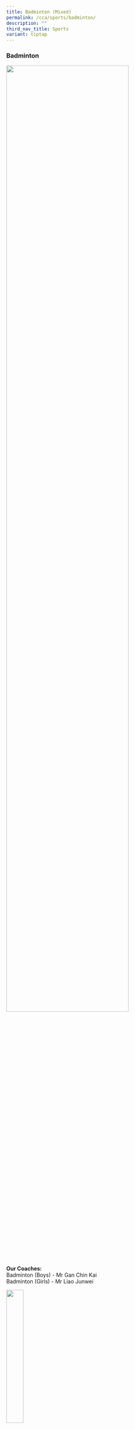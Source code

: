 ```yaml
---
title: Badminton (Mixed)
permalink: /cca/sports/badminton/
description: ""
third_nav_title: Sports
variant: tiptap
---
```

<h3>Badminton</h3>
<div class="isomer-image-wrapper">
<img style="width:80%" height="auto" width="100%" src="/images/cca15.gif">
</div>
<p>
<br>
</p>
<p><strong>Our Coaches:</strong>
<br>Badminton (Boys) - Mr Gan Chin Kai
<br>Badminton (Girls) - Mr Liao Junwei</p>
<div class="isomer-image-wrapper">
<img style="width:30%" height="auto" width="100%" src="/images/CCA/Sports/badminton%20coach%20photo.JPG">
</div>
<p><a href="/files/CCA/Coach%20%20%20Personal%20Achievements/Personal%20Achievements/fmss%20badminton%20coach_liao%20junwei_personal%20achievements.pdf" rel="noopener noreferrer nofollow" target="_blank">Personal Achievements</a>
<br>
<br>
</p>
<ul>
<li>
<p>Details</p>
<p><strong>Training Days &amp; Time:</strong>
<br>
<br>Girls:
<br>Monday : 3.00 pm - 5.30 pm (Sec 1 &amp; 2)&nbsp;
<br>Wednesday: 3.00 pm - 5.30 pm (Sec 3 &amp; 4)
<br>Friday: 2.00 pm - 4.00 pm (Sec 1 &amp; 2) &amp; 3.30 pm - 5.30 pm (Sec
3 &amp; 4)
<br>
<br>
</p>
<p>Boys:
<br>Wednesday: 3.00 pm - 5.30 pm
<br>Friday: 2.30 pm - 5.00 pm
<br>
<br>
</p>
<p><strong>Teachers In Charge:</strong>
<br>
<br>Girls:
<br>Ms Thio Lay Hong (I/C)
<br>Mdm Yee Suet Fong Dawn
<br>
<br>
</p>
<p>Boys:
<br>Mrs Jean Ho (I/C)
<br>Mdm Haliza
<br>Ms Tay Shu-Min, Samantha
<br>
</p>
<p></p>
<ul>
<li>
<p><strong>Overview</strong>
</p>
<p><strong>Vision &amp; Mission<br></strong>
</p>
<p><strong>To develop pupils to become sports leaders who are intrinsically motivated and focused on success. <br><br></strong>
</p>
<p><strong>Highlights<br></strong>
</p>
<p><strong>• Participation in NSG South Zone Badminton Championships and Nationals Championships<br>• Participations in the Methodist Schools Cup<br>• Participation in competitions organised by the Singapore Badminton Association such as the Alpha Age Group Series<br>• Participation in the National Deaf Games<br>• Participation in various other tournaments such as the Wee Kim Wee Badminton Challenge Trophy and Pilot Pen Championships<br>• Friendly matches with other schools</strong>
</p>
<p></p>
<ul>
<li>
<p><strong>Achievements</strong>
</p>
<p></p>
<p><strong>2023<br></strong>
</p>
<table style="minWidth: 50px">
<colgroup>
<col>
<col>
</colgroup>
<tbody>
<tr>
<td rowspan="1" colspan="1">
<p><strong>NSG South Zone Badminton Championships 2023 - 'B' Div Girls<br></strong>
</p>
</td>
<td rowspan="1" colspan="1">
<p><strong>3rd</strong>
<br>
</p>
</td>
</tr>
<tr>
<td rowspan="1" colspan="1">
<p><strong>NSG South Zone Badminton Championships 2023 - 'B' Div Boys<br></strong>
</p>
</td>
<td rowspan="1" colspan="1">
<p><strong>Representation<br></strong>
</p>
</td>
</tr>
<tr>
<td rowspan="1" colspan="1">
<p><strong>NSG South Zone Badminton Championships 2023 - 'C' Div Girls<br></strong>
</p>
</td>
<td rowspan="1" colspan="1">
<p><strong>Representation<br></strong>
</p>
</td>
</tr>
<tr>
<td rowspan="1" colspan="1">
<p><strong>NSG South Zone Badminton Championships 2023 - 'C' Div Boys<br></strong>
</p>
</td>
<td rowspan="1" colspan="1">
<p><strong>Representation<br></strong>
</p>
</td>
</tr>
<tr>
<td rowspan="1" colspan="1">
<p><strong>NSG National Badminton Championships 2023 - 'B' Div Girls<br></strong>
</p>
</td>
<td rowspan="1" colspan="1">
<p><strong>Representation</strong>
</p>
</td>
</tr>
<tr>
<td rowspan="1" colspan="1">
<p><strong>Alpha Academy Age Group Series Badminton Championships (U-15 Girls Doubles)<br></strong>
</p>
</td>
<td rowspan="1" colspan="1">
<p><strong>Representation<br></strong>
</p>
</td>
</tr>
<tr>
<td rowspan="1" colspan="1">
<p></p>
</td>
<td rowspan="1" colspan="1">
<p></p>
</td>
</tr>
</tbody>
</table>
<p><strong><br><br></strong>
</p>
<p><strong>2022<br></strong>
</p>
<table style="minWidth: 50px">
<colgroup>
<col>
<col>
</colgroup>
<tbody>
<tr>
<td rowspan="1" colspan="1">
<p><strong>NSG South Zone Badminton Championships 2022 - 'B' Div Girls (Zonal)</strong>
<br>
</p>
</td>
<td rowspan="1" colspan="1">
<p><strong>3rd</strong>
</p>
</td>
</tr>
</tbody>
</table>
<p><strong><br><br></strong>
</p>
<p><strong>2021<br></strong>
</p>
<table style="minWidth: 50px">
<colgroup>
<col>
<col>
</colgroup>
<tbody>
<tr>
<td rowspan="1" colspan="1">
<p><strong>NSG South Zone Badminton Championships 2022 - 'B' Div Girls (Zonal)</strong>
<br>
</p>
</td>
<td rowspan="1" colspan="1">
<p><strong>2nd</strong>
</p>
</td>
</tr>
</tbody>
</table>
<p><strong><br><br></strong>
</p>
<p><strong>2019<br></strong>
</p>
<table style="minWidth: 50px">
<colgroup>
<col>
<col>
</colgroup>
<tbody>
<tr>
<td rowspan="1" colspan="1">
<p><strong>NSG South Zone Badminton Championships 2019 - 'B' Div Girls</strong>
<br>
</p>
</td>
<td rowspan="1" colspan="1">
<p><strong>2nd</strong>
<br>
</p>
</td>
</tr>
<tr>
<td rowspan="1" colspan="1">
<p><strong>NSG South Zone Badminton Championships 2019 - 'C' Div Girls</strong>
<br>
</p>
</td>
<td rowspan="1" colspan="1">
<p><strong>2nd</strong>
<br>
</p>
</td>
</tr>
<tr>
<td rowspan="1" colspan="1">
<p><strong>NSG National Badminton Championships 2019 - 'B' Div Girls</strong>
<br>
</p>
</td>
<td rowspan="1" colspan="1">
<p><strong>Top 8</strong>
<br>
</p>
</td>
</tr>
<tr>
<td rowspan="1" colspan="1">
<p><strong>NSG National Badminton Championships 2019 - 'C' Div Girls</strong>
<br>
</p>
</td>
<td rowspan="1" colspan="1">
<p><strong>Representation</strong>
<br>
</p>
</td>
</tr>
<tr>
<td rowspan="1" colspan="1">
<p><strong>Alpha Academy Age Group Series Badminton Championships (U15 Girls Singles &amp; Doubles)</strong>
<br>
</p>
</td>
<td rowspan="1" colspan="1">
<p><strong>Representation</strong>
<br>
</p>
</td>
</tr>
<tr>
<td rowspan="1" colspan="1">
<p><strong>National Deaf Games (U18 Girls Singles &amp; Women's Doubles)</strong>
<br>
</p>
</td>
<td rowspan="1" colspan="1">
<p><strong>2nd</strong>
<br>
</p>
</td>
</tr>
<tr>
<td rowspan="1" colspan="1">
<p><strong>Methodist Schools Cup 2019 (U17)</strong>
<br>
</p>
</td>
<td rowspan="1" colspan="1">
<p><strong>1st</strong>
<br>
</p>
</td>
</tr>
<tr>
<td rowspan="1" colspan="1">
<p><strong>Methodist Schools Cup 2019 (U14)</strong>
<br>
</p>
</td>
<td rowspan="1" colspan="1">
<p><strong>2nd &amp; 4th</strong>
<br>
</p>
</td>
</tr>
<tr>
<td rowspan="1" colspan="1">
<p><strong>ROMP Badminton Competition (U17)</strong>
<br>
</p>
</td>
<td rowspan="1" colspan="1">
<p><strong>3rd &amp; Representation</strong>
</p>
</td>
</tr>
</tbody>
</table>
<p><strong><br><br></strong>
</p>
<p><strong>2018<br></strong>
</p>
<table style="minWidth: 50px">
<colgroup>
<col>
<col>
</colgroup>
<tbody>
<tr>
<td rowspan="1" colspan="1">
<p><strong>Methodist Schools' Badminton Cup 2018 (U15)</strong>
<br>
</p>
</td>
<td rowspan="1" colspan="1">
<p><strong>3rd</strong>
<br>
</p>
</td>
</tr>
<tr>
<td rowspan="1" colspan="1">
<p><strong>Methodist Schools' Badminton Cup 2018 (U18)</strong>
<br>
</p>
</td>
<td rowspan="1" colspan="1">
<p><strong>3rd</strong>
<br>
</p>
</td>
</tr>
<tr>
<td rowspan="1" colspan="1">
<p><strong>NSG National Badminton Championships 2018 - 'B' Div Girls</strong>
<br>
</p>
</td>
<td rowspan="1" colspan="1">
<p><strong>Top 8</strong>
<br>
</p>
</td>
</tr>
<tr>
<td rowspan="1" colspan="1">
<p><strong>NSG National Badminton Championships 2018 - 'C' Div Girls</strong>
<br>
</p>
</td>
<td rowspan="1" colspan="1">
<p><strong>Representation</strong>
<br>
</p>
</td>
</tr>
<tr>
<td rowspan="1" colspan="1">
<p><strong>NSG South Zone Badminton Championships 2018 - 'B' Div Girls</strong>
<br>
</p>
</td>
<td rowspan="1" colspan="1">
<p><strong>2nd</strong>
<br>
</p>
</td>
</tr>
<tr>
<td rowspan="1" colspan="1">
<p><strong>NSG South Zone Badminton Championships 2018 - 'C' Div Girls</strong>
<br>
</p>
</td>
<td rowspan="1" colspan="1">
<p><strong>2nd</strong>
<br>
</p>
</td>
</tr>
<tr>
<td rowspan="1" colspan="1">
<p><strong>Pilot Pen Championships 2018</strong>
<br>
</p>
</td>
<td rowspan="1" colspan="1">
<p><strong>Representation</strong>
<br>
</p>
</td>
</tr>
<tr>
<td rowspan="1" colspan="1">
<p><strong>Wee Kim Wee Badminton Challenge Trophy 2018</strong>
<br>
</p>
</td>
<td rowspan="1" colspan="1">
<p><strong>2nd (Girls' Team Event)</strong>
<br>
</p>
</td>
</tr>
<tr>
<td rowspan="1" colspan="1">
<p><strong>Alpha Academy Age Group Championship 2018 (Girls Singles)</strong>
<br>
</p>
</td>
<td rowspan="1" colspan="1">
<p><strong>Representation</strong>
<br>
</p>
</td>
</tr>
<tr>
<td rowspan="1" colspan="1">
<p><strong>National Deaf Games 2018 (Women's Doubles U18)</strong>
<br>
</p>
</td>
<td rowspan="1" colspan="1">
<p><strong>3rd</strong>
<br>
</p>
</td>
</tr>
<tr>
<td rowspan="1" colspan="1">
<p><strong>National Deaf Games 2018 (Mixed Doubles)</strong>
<br>
</p>
</td>
<td rowspan="1" colspan="1">
<p><strong>2nd</strong>
<br>
</p>
</td>
</tr>
<tr>
<td rowspan="1" colspan="1">
<p><strong>National Deaf Games 2018 (Women's Singles U18)</strong>
<br>
</p>
</td>
<td rowspan="1" colspan="1">
<p><strong>Representation</strong>
</p>
</td>
</tr>
</tbody>
</table>
<p><strong><br><br></strong>
</p>
<p><strong>2017<br></strong>
</p>
<table style="minWidth: 50px">
<colgroup>
<col>
<col>
</colgroup>
<tbody>
<tr>
<td rowspan="1" colspan="1">
<p><strong>Alpha Academy Age Group Badminton Championships 2017</strong>
<br>
</p>
</td>
<td rowspan="1" colspan="1">
<p><strong>3rd (Girls' Singles 14&amp;U)</strong>
<br>
</p>
</td>
</tr>
<tr>
<td rowspan="1" colspan="1">
<p><strong>Methodist Schools' Badminton Cup 2017</strong>
<br>
</p>
</td>
<td rowspan="1" colspan="1">
<p><strong>Representation</strong>
<br>
</p>
</td>
</tr>
<tr>
<td rowspan="1" colspan="1">
<p><strong>NSG National Badminton Championships 2017 - 'C' Div Girls</strong>
<br>
</p>
</td>
<td rowspan="1" colspan="1">
<p><strong>Representation</strong>
<br>
</p>
</td>
</tr>
<tr>
<td rowspan="1" colspan="1">
<p><strong>NSG South Zone Badminton Championships 2017 - 'B' Div Boys</strong>
<br>
</p>
</td>
<td rowspan="1" colspan="1">
<p><strong>Representation</strong>
<br>
</p>
</td>
</tr>
<tr>
<td rowspan="1" colspan="1">
<p><strong>NSG South Zone Badminton Championships 2017 - 'B' Div Girls</strong>
<br>
</p>
</td>
<td rowspan="1" colspan="1">
<p><strong>Representation</strong>
<br>
</p>
</td>
</tr>
<tr>
<td rowspan="1" colspan="1">
<p><strong>NSG South Zone Badminton Championships 2017 - 'C' Div Girls</strong>
<br>
</p>
</td>
<td rowspan="1" colspan="1">
<p><strong>2nd</strong>
<br>
</p>
</td>
</tr>
<tr>
<td rowspan="1" colspan="1">
<p><strong>Pilot Pen Championships 2017</strong>
<br>
</p>
</td>
<td rowspan="1" colspan="1">
<p><strong>Representation</strong>
<br>
</p>
</td>
</tr>
<tr>
<td rowspan="1" colspan="1">
<p><strong>SBA Badminton Academy @ActiveSG Inter-School Competition 2017</strong>
<br>
</p>
</td>
<td rowspan="1" colspan="1">
<p><strong>Top 4</strong>
<br>
</p>
</td>
</tr>
<tr>
<td rowspan="1" colspan="1">
<p><strong>Temasek Club Badminton Championships 2017</strong>
<br>
</p>
</td>
<td rowspan="1" colspan="1">
<p><strong>Representation</strong>
<br>
</p>
</td>
</tr>
<tr>
<td rowspan="1" colspan="1">
<p><strong>Wee Kim Wee Badminton Challenge Trophy 2017</strong>
<br>
</p>
</td>
<td rowspan="1" colspan="1">
<p><strong>3rd</strong>
</p>
</td>
</tr>
</tbody>
</table>
<p></p>
</li>
</ul>
</li>
</ul>
</li>
</ul>
<p></p>